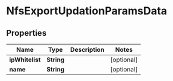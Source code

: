 

# NfsExportUpdationParamsData


## Properties

Name | Type | Description | Notes
------------ | ------------- | ------------- | -------------
**ipWhitelist** | **String** |  |  [optional]
**name** | **String** |  |  [optional]



